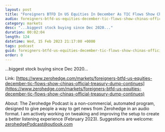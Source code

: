 ```yaml
---
layout: post
title: "Foreigners BTFD In US Equities In December As TIC Flows Show China's 'Official' Treasury Dump Continues"
audio: foreigners-btfd-us-equities-december-tic-flows-show-chinas-official-treasury-dump-continues-0
category: markets
desc: "...biggest stock buying since Dec 2020..."
duration: 00:02:04
length: 124
datetime: Wed, 15 Feb 2023 21:17:00 +0000
tags: podcast
guid: foreigners-btfd-us-equities-december-tic-flows-show-chinas-official-treasury-dump-continues-0
order: 0
---
```

...biggest stock buying since Dec 2020...

Link: [https://www.zerohedge.com/markets/foreigners-btfd-us-equities-december-tic-flows-show-chinas-official-treasury-dump-continues](https://www.zerohedge.com/markets/foreigners-btfd-us-equities-december-tic-flows-show-chinas-official-treasury-dump-continues)

About: The Zerohedge Podcast is a non-commercial, automated program, designed to give people a way to get news from Zerohedge in an audio format.  I am actively working on tweaking and improving the setup to create a better listening experience (February 2023).  Suggestions are welcome: [zerohedgePodcast@outlook.com](mailto:zerohedgePodcast@outlook.com)